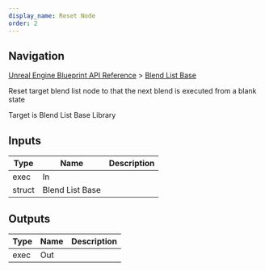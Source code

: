 ```yaml
---
display_name: Reset Node
order: 2
---
```

## Navigation

[Unreal Engine Blueprint API Reference](https://dev.epicgames.com/documentation/en-us/unreal-engine/BlueprintAPI) > [Blend List Base](https://dev.epicgames.com/documentation/en-us/unreal-engine/BlueprintAPI/BlendListBase)

Reset target blend list node to that the next blend is executed from a blank state

Target is Blend List Base Library

## Inputs

| Type | Name | Description |
| --- | --- | --- |
| exec | In |  |
| struct | Blend List Base |  |

## Outputs

| Type | Name | Description |
| --- | --- | --- |
| exec | Out |  |
